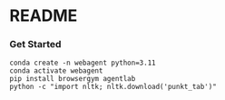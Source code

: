 # README


### Get Started
```
conda create -n webagent python=3.11
conda activate webagent
pip install browsergym agentlab
python -c "import nltk; nltk.download('punkt_tab')"
```